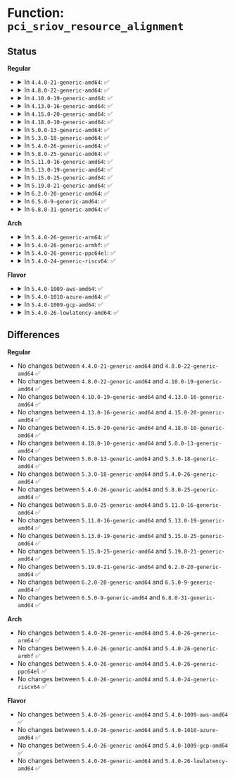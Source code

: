 # Function: <code>pci_sriov_resource_alignment</code>

## Status
<b>Regular</b>
<ul>
<li>
<details>
<summary>In <code>4.4.0-21-generic-amd64</code>: ✅</summary>

```c
resource_size_t pci_sriov_resource_alignment(struct pci_dev * dev, int resno)
```

```json
{
  "name": "pci_sriov_resource_alignment",
  "collision_type": "Unique Global",
  "inline_type": "No",
  "funcs": [
    {
      "addr": 18446744071583396432,
      "name": "pci_sriov_resource_alignment",
      "external": true,
      "loc": "drivers/pci/iov.c:591",
      "file": "drivers/pci/iov.c",
      "inline": "seen, unknown",
      "caller_inline": [],
      "caller_func": [
        "drivers/pci/setup-res.c:pci_assign_resource",
        "drivers/pci/setup-bus.c:__assign_resources_sorted",
        "drivers/pci/setup-bus.c:__dev_sort_resources",
        "drivers/pci/setup-bus.c:__dev_sort_resources",
        "drivers/pci/setup-bus.c:pbus_size_mem",
        "drivers/pci/setup-bus.c:pbus_size_mem",
        "drivers/pci/setup-bus.c:__pci_bus_size_bridges"
      ]
    }
  ],
  "symbols": [
    {
      "addr": 18446744071583396432,
      "name": "pci_sriov_resource_alignment",
      "section": ".text",
      "bind": "STB_GLOBAL",
      "size": 16
    }
  ]
}
```
</details>
</li>
<li>
<details>
<summary>In <code>4.8.0-22-generic-amd64</code>: ✅</summary>

```c
resource_size_t pci_sriov_resource_alignment(struct pci_dev * dev, int resno)
```

```json
{
  "name": "pci_sriov_resource_alignment",
  "collision_type": "Unique Global",
  "inline_type": "No",
  "funcs": [
    {
      "addr": 18446744071583710800,
      "name": "pci_sriov_resource_alignment",
      "external": true,
      "loc": "drivers/pci/iov.c:587",
      "file": "drivers/pci/iov.c",
      "inline": "seen, unknown",
      "caller_inline": [],
      "caller_func": [
        "drivers/pci/setup-res.c:pci_assign_resource",
        "drivers/pci/setup-bus.c:__pci_bus_size_bridges",
        "drivers/pci/setup-bus.c:pbus_size_mem",
        "drivers/pci/setup-bus.c:pbus_size_mem",
        "drivers/pci/setup-bus.c:__assign_resources_sorted",
        "drivers/pci/setup-bus.c:__dev_sort_resources",
        "drivers/pci/setup-bus.c:__dev_sort_resources"
      ]
    }
  ],
  "symbols": [
    {
      "addr": 18446744071583710800,
      "name": "pci_sriov_resource_alignment",
      "section": ".text",
      "bind": "STB_GLOBAL",
      "size": 16
    }
  ]
}
```
</details>
</li>
<li>
<details>
<summary>In <code>4.10.0-19-generic-amd64</code>: ✅</summary>

```c
resource_size_t pci_sriov_resource_alignment(struct pci_dev * dev, int resno)
```

```json
{
  "name": "pci_sriov_resource_alignment",
  "collision_type": "Unique Global",
  "inline_type": "No",
  "funcs": [
    {
      "addr": 18446744071583849440,
      "name": "pci_sriov_resource_alignment",
      "external": true,
      "loc": "drivers/pci/iov.c:630",
      "file": "drivers/pci/iov.c",
      "inline": "seen, unknown",
      "caller_inline": [],
      "caller_func": [
        "drivers/pci/setup-res.c:pci_assign_resource",
        "drivers/pci/setup-bus.c:__pci_bus_size_bridges",
        "drivers/pci/setup-bus.c:pbus_size_mem",
        "drivers/pci/setup-bus.c:pbus_size_mem",
        "drivers/pci/setup-bus.c:__assign_resources_sorted",
        "drivers/pci/setup-bus.c:__dev_sort_resources",
        "drivers/pci/setup-bus.c:__dev_sort_resources"
      ]
    }
  ],
  "symbols": [
    {
      "addr": 18446744071583849440,
      "name": "pci_sriov_resource_alignment",
      "section": ".text",
      "bind": "STB_GLOBAL",
      "size": 16
    }
  ]
}
```
</details>
</li>
<li>
<details>
<summary>In <code>4.13.0-16-generic-amd64</code>: ✅</summary>

```c
resource_size_t pci_sriov_resource_alignment(struct pci_dev * dev, int resno)
```

```json
{
  "name": "pci_sriov_resource_alignment",
  "collision_type": "Unique Global",
  "inline_type": "No",
  "funcs": [
    {
      "addr": 18446744071583890544,
      "name": "pci_sriov_resource_alignment",
      "external": true,
      "loc": "drivers/pci/iov.c:621",
      "file": "drivers/pci/iov.c",
      "inline": "seen, unknown",
      "caller_inline": [],
      "caller_func": [
        "drivers/pci/setup-res.c:pci_assign_resource",
        "drivers/pci/setup-bus.c:__pci_bus_size_bridges",
        "drivers/pci/setup-bus.c:pbus_size_mem",
        "drivers/pci/setup-bus.c:pbus_size_mem",
        "drivers/pci/setup-bus.c:__assign_resources_sorted",
        "drivers/pci/setup-bus.c:__dev_sort_resources",
        "drivers/pci/setup-bus.c:__dev_sort_resources"
      ]
    }
  ],
  "symbols": [
    {
      "addr": 18446744071583890544,
      "name": "pci_sriov_resource_alignment",
      "section": ".text",
      "bind": "STB_GLOBAL",
      "size": 16
    }
  ]
}
```
</details>
</li>
<li>
<details>
<summary>In <code>4.15.0-20-generic-amd64</code>: ✅</summary>

```c
resource_size_t pci_sriov_resource_alignment(struct pci_dev * dev, int resno)
```

```json
{
  "name": "pci_sriov_resource_alignment",
  "collision_type": "Unique Global",
  "inline_type": "No",
  "funcs": [
    {
      "addr": 18446744071584153232,
      "name": "pci_sriov_resource_alignment",
      "external": true,
      "loc": "drivers/pci/iov.c:623",
      "file": "drivers/pci/iov.c",
      "inline": "seen, unknown",
      "caller_inline": [],
      "caller_func": [
        "drivers/pci/setup-res.c:pci_assign_resource",
        "drivers/pci/setup-bus.c:pci_bus_distribute_available_resources",
        "drivers/pci/setup-bus.c:pci_bus_distribute_available_resources",
        "drivers/pci/setup-bus.c:pci_bus_distribute_available_resources",
        "drivers/pci/setup-bus.c:__pci_bus_size_bridges",
        "drivers/pci/setup-bus.c:pbus_size_mem",
        "drivers/pci/setup-bus.c:pbus_size_mem",
        "drivers/pci/setup-bus.c:__assign_resources_sorted",
        "drivers/pci/setup-bus.c:__dev_sort_resources",
        "drivers/pci/setup-bus.c:__dev_sort_resources"
      ]
    }
  ],
  "symbols": [
    {
      "addr": 18446744071584153232,
      "name": "pci_sriov_resource_alignment",
      "section": ".text",
      "bind": "STB_GLOBAL",
      "size": 16
    }
  ]
}
```
</details>
</li>
<li>
<details>
<summary>In <code>4.18.0-10-generic-amd64</code>: ✅</summary>

```c
resource_size_t pci_sriov_resource_alignment(struct pci_dev * dev, int resno)
```

```json
{
  "name": "pci_sriov_resource_alignment",
  "collision_type": "Unique Global",
  "inline_type": "No",
  "funcs": [
    {
      "addr": 18446744071584370528,
      "name": "pci_sriov_resource_alignment",
      "external": true,
      "loc": "drivers/pci/iov.c:667",
      "file": "drivers/pci/iov.c",
      "inline": "seen, unknown",
      "caller_inline": [],
      "caller_func": [
        "drivers/pci/setup-res.c:pci_assign_resource",
        "drivers/pci/setup-bus.c:pci_bus_distribute_available_resources",
        "drivers/pci/setup-bus.c:pci_bus_distribute_available_resources",
        "drivers/pci/setup-bus.c:pci_bus_distribute_available_resources",
        "drivers/pci/setup-bus.c:__pci_bus_size_bridges",
        "drivers/pci/setup-bus.c:pbus_size_mem",
        "drivers/pci/setup-bus.c:pbus_size_mem",
        "drivers/pci/setup-bus.c:__assign_resources_sorted",
        "drivers/pci/setup-bus.c:__dev_sort_resources",
        "drivers/pci/setup-bus.c:__dev_sort_resources"
      ]
    }
  ],
  "symbols": [
    {
      "addr": 18446744071584370528,
      "name": "pci_sriov_resource_alignment",
      "section": ".text",
      "bind": "STB_GLOBAL",
      "size": 16
    }
  ]
}
```
</details>
</li>
<li>
<details>
<summary>In <code>5.0.0-13-generic-amd64</code>: ✅</summary>

```c
resource_size_t pci_sriov_resource_alignment(struct pci_dev * dev, int resno)
```

```json
{
  "name": "pci_sriov_resource_alignment",
  "collision_type": "Unique Global",
  "inline_type": "No",
  "funcs": [
    {
      "addr": 18446744071584465712,
      "name": "pci_sriov_resource_alignment",
      "external": true,
      "loc": "drivers/pci/iov.c:692",
      "file": "drivers/pci/iov.c",
      "inline": "seen, unknown",
      "caller_inline": [],
      "caller_func": [
        "drivers/pci/setup-res.c:pci_assign_resource",
        "drivers/pci/setup-bus.c:pci_bus_distribute_available_resources",
        "drivers/pci/setup-bus.c:pci_bus_distribute_available_resources",
        "drivers/pci/setup-bus.c:pci_bus_distribute_available_resources",
        "drivers/pci/setup-bus.c:__pci_bus_size_bridges",
        "drivers/pci/setup-bus.c:pbus_size_mem",
        "drivers/pci/setup-bus.c:pbus_size_mem",
        "drivers/pci/setup-bus.c:__assign_resources_sorted",
        "drivers/pci/setup-bus.c:__dev_sort_resources",
        "drivers/pci/setup-bus.c:__dev_sort_resources"
      ]
    }
  ],
  "symbols": [
    {
      "addr": 18446744071584465712,
      "name": "pci_sriov_resource_alignment",
      "section": ".text",
      "bind": "STB_GLOBAL",
      "size": 16
    }
  ]
}
```
</details>
</li>
<li>
<details>
<summary>In <code>5.3.0-18-generic-amd64</code>: ✅</summary>

```c
resource_size_t pci_sriov_resource_alignment(struct pci_dev * dev, int resno)
```

```json
{
  "name": "pci_sriov_resource_alignment",
  "collision_type": "Unique Global",
  "inline_type": "No",
  "funcs": [
    {
      "addr": 18446744071584662848,
      "name": "pci_sriov_resource_alignment",
      "external": true,
      "loc": "drivers/pci/iov.c:690",
      "file": "drivers/pci/iov.c",
      "inline": "seen, unknown",
      "caller_inline": [],
      "caller_func": [
        "drivers/pci/setup-res.c:pci_assign_resource",
        "drivers/pci/setup-bus.c:pci_bus_distribute_available_resources",
        "drivers/pci/setup-bus.c:pci_bus_distribute_available_resources",
        "drivers/pci/setup-bus.c:pci_bus_distribute_available_resources",
        "drivers/pci/setup-bus.c:__pci_bus_size_bridges",
        "drivers/pci/setup-bus.c:pbus_size_mem",
        "drivers/pci/setup-bus.c:pbus_size_mem",
        "drivers/pci/setup-bus.c:__assign_resources_sorted",
        "drivers/pci/setup-bus.c:__dev_sort_resources",
        "drivers/pci/setup-bus.c:__dev_sort_resources"
      ]
    }
  ],
  "symbols": [
    {
      "addr": 18446744071584662848,
      "name": "pci_sriov_resource_alignment",
      "section": ".text",
      "bind": "STB_GLOBAL",
      "size": 16
    }
  ]
}
```
</details>
</li>
<li>
<details>
<summary>In <code>5.4.0-26-generic-amd64</code>: ✅</summary>

```c
resource_size_t pci_sriov_resource_alignment(struct pci_dev * dev, int resno)
```

```json
{
  "name": "pci_sriov_resource_alignment",
  "collision_type": "Unique Global",
  "inline_type": "No",
  "funcs": [
    {
      "addr": 18446744071584801024,
      "name": "pci_sriov_resource_alignment",
      "external": true,
      "loc": "drivers/pci/iov.c:856",
      "file": "drivers/pci/iov.c",
      "inline": "seen, unknown",
      "caller_inline": [],
      "caller_func": [
        "drivers/pci/setup-res.c:pci_assign_resource",
        "drivers/pci/setup-bus.c:pci_bus_distribute_available_resources",
        "drivers/pci/setup-bus.c:pci_bus_distribute_available_resources",
        "drivers/pci/setup-bus.c:pci_bus_distribute_available_resources",
        "drivers/pci/setup-bus.c:__pci_bus_size_bridges",
        "drivers/pci/setup-bus.c:pbus_size_mem",
        "drivers/pci/setup-bus.c:pbus_size_mem",
        "drivers/pci/setup-bus.c:__assign_resources_sorted",
        "drivers/pci/setup-bus.c:__dev_sort_resources",
        "drivers/pci/setup-bus.c:__dev_sort_resources"
      ]
    }
  ],
  "symbols": [
    {
      "addr": 18446744071584801024,
      "name": "pci_sriov_resource_alignment",
      "section": ".text",
      "bind": "STB_GLOBAL",
      "size": 16
    }
  ]
}
```
</details>
</li>
<li>
<details>
<summary>In <code>5.8.0-25-generic-amd64</code>: ✅</summary>

```c
resource_size_t pci_sriov_resource_alignment(struct pci_dev * dev, int resno)
```

```json
{
  "name": "pci_sriov_resource_alignment",
  "collision_type": "Unique Global",
  "inline_type": "No",
  "funcs": [
    {
      "addr": 18446744071585494192,
      "name": "pci_sriov_resource_alignment",
      "external": true,
      "loc": "drivers/pci/iov.c:872",
      "file": "drivers/pci/iov.c",
      "inline": "seen, unknown",
      "caller_inline": [],
      "caller_func": [
        "drivers/pci/setup-res.c:pci_assign_resource",
        "drivers/pci/setup-bus.c:pbus_size_mem",
        "drivers/pci/setup-bus.c:pbus_size_mem",
        "drivers/pci/setup-bus.c:pbus_size_io",
        "drivers/pci/setup-bus.c:__assign_resources_sorted",
        "drivers/pci/setup-bus.c:pdev_sort_resources",
        "drivers/pci/setup-bus.c:pdev_sort_resources"
      ]
    }
  ],
  "symbols": [
    {
      "addr": 18446744071585494192,
      "name": "pci_sriov_resource_alignment",
      "section": ".text",
      "bind": "STB_GLOBAL",
      "size": 16
    }
  ]
}
```
</details>
</li>
<li>
<details>
<summary>In <code>5.11.0-16-generic-amd64</code>: ✅</summary>

```c
resource_size_t pci_sriov_resource_alignment(struct pci_dev * dev, int resno)
```

```json
{
  "name": "pci_sriov_resource_alignment",
  "collision_type": "Unique Global",
  "inline_type": "No",
  "funcs": [
    {
      "addr": 18446744071585626736,
      "name": "pci_sriov_resource_alignment",
      "external": true,
      "loc": "drivers/pci/iov.c:873",
      "file": "drivers/pci/iov.c",
      "inline": "seen, unknown",
      "caller_inline": [],
      "caller_func": [
        "drivers/pci/setup-res.c:pci_assign_resource",
        "drivers/pci/setup-bus.c:pbus_size_mem",
        "drivers/pci/setup-bus.c:pbus_size_mem",
        "drivers/pci/setup-bus.c:pbus_size_io",
        "drivers/pci/setup-bus.c:__assign_resources_sorted",
        "drivers/pci/setup-bus.c:pdev_sort_resources",
        "drivers/pci/setup-bus.c:pdev_sort_resources"
      ]
    }
  ],
  "symbols": [
    {
      "addr": 18446744071585626736,
      "name": "pci_sriov_resource_alignment",
      "section": ".text",
      "bind": "STB_GLOBAL",
      "size": 16
    }
  ]
}
```
</details>
</li>
<li>
<details>
<summary>In <code>5.13.0-19-generic-amd64</code>: ✅</summary>

```c
resource_size_t pci_sriov_resource_alignment(struct pci_dev * dev, int resno)
```

```json
{
  "name": "pci_sriov_resource_alignment",
  "collision_type": "Unique Global",
  "inline_type": "No",
  "funcs": [
    {
      "addr": 18446744071585505312,
      "name": "pci_sriov_resource_alignment",
      "external": true,
      "loc": "drivers/pci/iov.c:963",
      "file": "drivers/pci/iov.c",
      "inline": "seen, unknown",
      "caller_inline": [],
      "caller_func": [
        "drivers/pci/setup-res.c:pci_assign_resource",
        "drivers/pci/setup-bus.c:pbus_size_mem",
        "drivers/pci/setup-bus.c:pbus_size_mem",
        "drivers/pci/setup-bus.c:pbus_size_io",
        "drivers/pci/setup-bus.c:__assign_resources_sorted",
        "drivers/pci/setup-bus.c:__dev_sort_resources",
        "drivers/pci/setup-bus.c:__dev_sort_resources"
      ]
    }
  ],
  "symbols": [
    {
      "addr": 18446744071585505312,
      "name": "pci_sriov_resource_alignment",
      "section": ".text",
      "bind": "STB_GLOBAL",
      "size": 16
    }
  ]
}
```
</details>
</li>
<li>
<details>
<summary>In <code>5.15.0-25-generic-amd64</code>: ✅</summary>

```c
resource_size_t pci_sriov_resource_alignment(struct pci_dev * dev, int resno)
```

```json
{
  "name": "pci_sriov_resource_alignment",
  "collision_type": "Unique Global",
  "inline_type": "No",
  "funcs": [
    {
      "addr": 18446744071585973104,
      "name": "pci_sriov_resource_alignment",
      "external": true,
      "loc": "drivers/pci/iov.c:970",
      "file": "drivers/pci/iov.c",
      "inline": "seen, unknown",
      "caller_inline": [],
      "caller_func": [
        "drivers/pci/setup-res.c:pci_assign_resource",
        "drivers/pci/setup-bus.c:pbus_size_mem",
        "drivers/pci/setup-bus.c:pbus_size_mem",
        "drivers/pci/setup-bus.c:pbus_size_io",
        "drivers/pci/setup-bus.c:__assign_resources_sorted",
        "drivers/pci/setup-bus.c:__dev_sort_resources",
        "drivers/pci/setup-bus.c:__dev_sort_resources"
      ]
    }
  ],
  "symbols": [
    {
      "addr": 18446744071585973104,
      "name": "pci_sriov_resource_alignment",
      "section": ".text",
      "bind": "STB_GLOBAL",
      "size": 16
    }
  ]
}
```
</details>
</li>
<li>
<details>
<summary>In <code>5.19.0-21-generic-amd64</code>: ✅</summary>

```c
resource_size_t pci_sriov_resource_alignment(struct pci_dev * dev, int resno)
```

```json
{
  "name": "pci_sriov_resource_alignment",
  "collision_type": "Unique Global",
  "inline_type": "No",
  "funcs": [
    {
      "addr": 18446744071587179232,
      "name": "pci_sriov_resource_alignment",
      "external": true,
      "loc": "drivers/pci/iov.c:1011",
      "file": "drivers/pci/iov.c",
      "inline": "seen, unknown",
      "caller_inline": [],
      "caller_func": [
        "drivers/pci/setup-res.c:pci_assign_resource",
        "drivers/pci/setup-bus.c:pbus_size_mem",
        "drivers/pci/setup-bus.c:pbus_size_mem",
        "drivers/pci/setup-bus.c:pbus_size_io",
        "drivers/pci/setup-bus.c:__assign_resources_sorted",
        "drivers/pci/setup-bus.c:__dev_sort_resources",
        "drivers/pci/setup-bus.c:__dev_sort_resources"
      ]
    }
  ],
  "symbols": [
    {
      "addr": 18446744071587179232,
      "name": "pci_sriov_resource_alignment",
      "section": ".text",
      "bind": "STB_GLOBAL",
      "size": 24
    }
  ]
}
```
</details>
</li>
<li>
<details>
<summary>In <code>6.2.0-20-generic-amd64</code>: ✅</summary>

```c
resource_size_t pci_sriov_resource_alignment(struct pci_dev * dev, int resno)
```

```json
{
  "name": "pci_sriov_resource_alignment",
  "collision_type": "Unique Global",
  "inline_type": "No",
  "funcs": [
    {
      "addr": 18446744071588393392,
      "name": "pci_sriov_resource_alignment",
      "external": true,
      "loc": "drivers/pci/iov.c:1011",
      "file": "drivers/pci/iov.c",
      "inline": "seen, unknown",
      "caller_inline": [],
      "caller_func": [
        "drivers/pci/setup-res.c:pci_assign_resource",
        "drivers/pci/setup-bus.c:pci_bus_distribute_available_resources",
        "drivers/pci/setup-bus.c:pci_bus_distribute_available_resources",
        "drivers/pci/setup-bus.c:pci_bus_distribute_available_resources",
        "drivers/pci/setup-bus.c:pci_bus_distribute_available_resources",
        "drivers/pci/setup-bus.c:pci_bus_distribute_available_resources",
        "drivers/pci/setup-bus.c:pci_bus_distribute_available_resources",
        "drivers/pci/setup-bus.c:remove_dev_resource",
        "drivers/pci/setup-bus.c:pbus_size_mem",
        "drivers/pci/setup-bus.c:pbus_size_mem",
        "drivers/pci/setup-bus.c:pbus_size_io",
        "drivers/pci/setup-bus.c:__assign_resources_sorted",
        "drivers/pci/setup-bus.c:__dev_sort_resources",
        "drivers/pci/setup-bus.c:__dev_sort_resources"
      ]
    }
  ],
  "symbols": [
    {
      "addr": 18446744071588393392,
      "name": "pci_sriov_resource_alignment",
      "section": ".text",
      "bind": "STB_GLOBAL",
      "size": 24
    }
  ]
}
```
</details>
</li>
<li>
<details>
<summary>In <code>6.5.0-9-generic-amd64</code>: ✅</summary>

```c
resource_size_t pci_sriov_resource_alignment(struct pci_dev * dev, int resno)
```

```json
{
  "name": "pci_sriov_resource_alignment",
  "collision_type": "Unique Global",
  "inline_type": "No",
  "funcs": [
    {
      "addr": 18446744071588669376,
      "name": "pci_sriov_resource_alignment",
      "external": true,
      "loc": "drivers/pci/iov.c:1011",
      "file": "drivers/pci/iov.c",
      "inline": "seen, unknown",
      "caller_inline": [],
      "caller_func": [
        "drivers/pci/setup-res.c:pci_assign_resource",
        "drivers/pci/setup-bus.c:remove_dev_resource",
        "drivers/pci/setup-bus.c:pbus_size_mem",
        "drivers/pci/setup-bus.c:pbus_size_mem",
        "drivers/pci/setup-bus.c:pbus_size_io",
        "drivers/pci/setup-bus.c:__assign_resources_sorted",
        "drivers/pci/setup-bus.c:__dev_sort_resources",
        "drivers/pci/setup-bus.c:__dev_sort_resources"
      ]
    }
  ],
  "symbols": [
    {
      "addr": 18446744071588669376,
      "name": "pci_sriov_resource_alignment",
      "section": ".text",
      "bind": "STB_GLOBAL",
      "size": 24
    }
  ]
}
```
</details>
</li>
<li>
<details>
<summary>In <code>6.8.0-31-generic-amd64</code>: ✅</summary>

```c
resource_size_t pci_sriov_resource_alignment(struct pci_dev * dev, int resno)
```

```json
{
  "name": "pci_sriov_resource_alignment",
  "collision_type": "Unique Global",
  "inline_type": "No",
  "funcs": [
    {
      "addr": 18446744071588970016,
      "name": "pci_sriov_resource_alignment",
      "external": true,
      "loc": "drivers/pci/iov.c:1013",
      "file": "drivers/pci/iov.c",
      "inline": "seen, unknown",
      "caller_inline": [],
      "caller_func": [
        "drivers/pci/setup-res.c:pci_assign_resource",
        "drivers/pci/setup-bus.c:remove_dev_resource",
        "drivers/pci/setup-bus.c:pbus_size_mem",
        "drivers/pci/setup-bus.c:pbus_size_mem",
        "drivers/pci/setup-bus.c:pbus_size_io",
        "drivers/pci/setup-bus.c:__assign_resources_sorted",
        "drivers/pci/setup-bus.c:__dev_sort_resources",
        "drivers/pci/setup-bus.c:__dev_sort_resources"
      ]
    }
  ],
  "symbols": [
    {
      "addr": 18446744071588970016,
      "name": "pci_sriov_resource_alignment",
      "section": ".text",
      "bind": "STB_GLOBAL",
      "size": 24
    }
  ]
}
```
</details>
</li>
</ul>
<b>Arch</b>
<ul>
<li>
<details>
<summary>In <code>5.4.0-26-generic-arm64</code>: ✅</summary>

```c
resource_size_t pci_sriov_resource_alignment(struct pci_dev * dev, int resno)
```

```json
{
  "name": "pci_sriov_resource_alignment",
  "collision_type": "Unique Global",
  "inline_type": "No",
  "funcs": [
    {
      "addr": 18446603336497070304,
      "name": "pci_sriov_resource_alignment",
      "external": true,
      "loc": "drivers/pci/iov.c:856",
      "file": "drivers/pci/iov.c",
      "inline": "seen, unknown",
      "caller_inline": [],
      "caller_func": [
        "drivers/pci/setup-res.c:pci_assign_resource",
        "drivers/pci/setup-bus.c:pci_bus_distribute_available_resources",
        "drivers/pci/setup-bus.c:pci_bus_distribute_available_resources",
        "drivers/pci/setup-bus.c:pci_bus_distribute_available_resources",
        "drivers/pci/setup-bus.c:__pci_bus_size_bridges",
        "drivers/pci/setup-bus.c:pbus_size_mem",
        "drivers/pci/setup-bus.c:pbus_size_mem",
        "drivers/pci/setup-bus.c:__assign_resources_sorted",
        "drivers/pci/setup-bus.c:__dev_sort_resources",
        "drivers/pci/setup-bus.c:__dev_sort_resources"
      ]
    }
  ],
  "symbols": [
    {
      "addr": 18446603336497070304,
      "name": "pci_sriov_resource_alignment",
      "section": ".text",
      "bind": "STB_GLOBAL",
      "size": 52
    }
  ]
}
```
</details>
</li>
<li>
<details>
<summary>In <code>5.4.0-26-generic-armhf</code>: ✅</summary>

```c
resource_size_t pci_sriov_resource_alignment(struct pci_dev * dev, int resno)
```

```json
{
  "name": "pci_sriov_resource_alignment",
  "collision_type": "Unique Global",
  "inline_type": "No",
  "funcs": [
    {
      "addr": 3230279636,
      "name": "pci_sriov_resource_alignment",
      "external": true,
      "loc": "drivers/pci/iov.c:856",
      "file": "drivers/pci/iov.c",
      "inline": "seen, unknown",
      "caller_inline": [],
      "caller_func": [
        "drivers/pci/setup-res.c:pci_assign_resource",
        "drivers/pci/setup-bus.c:pci_bus_distribute_available_resources",
        "drivers/pci/setup-bus.c:pci_bus_distribute_available_resources",
        "drivers/pci/setup-bus.c:pci_bus_distribute_available_resources",
        "drivers/pci/setup-bus.c:__pci_bus_size_bridges",
        "drivers/pci/setup-bus.c:pbus_size_mem",
        "drivers/pci/setup-bus.c:pbus_size_mem",
        "drivers/pci/setup-bus.c:__assign_resources_sorted",
        "drivers/pci/setup-bus.c:__dev_sort_resources",
        "drivers/pci/setup-bus.c:__dev_sort_resources"
      ]
    }
  ],
  "symbols": [
    {
      "addr": 3230279636,
      "name": "pci_sriov_resource_alignment",
      "section": ".text",
      "bind": "STB_GLOBAL",
      "size": 28
    }
  ]
}
```
</details>
</li>
<li>
<details>
<summary>In <code>5.4.0-26-generic-ppc64el</code>: ✅</summary>

```c
resource_size_t pci_sriov_resource_alignment(struct pci_dev * dev, int resno)
```

```json
{
  "name": "pci_sriov_resource_alignment",
  "collision_type": "Unique Global",
  "inline_type": "No",
  "funcs": [
    {
      "addr": 13835058055291112304,
      "name": "pci_sriov_resource_alignment",
      "external": true,
      "loc": "drivers/pci/iov.c:856",
      "file": "drivers/pci/iov.c",
      "inline": "seen, unknown",
      "caller_inline": [],
      "caller_func": [
        "drivers/pci/setup-res.c:pci_assign_resource",
        "drivers/pci/setup-bus.c:pci_bus_distribute_available_resources",
        "drivers/pci/setup-bus.c:pci_bus_distribute_available_resources",
        "drivers/pci/setup-bus.c:pci_bus_distribute_available_resources",
        "drivers/pci/setup-bus.c:__pci_bus_size_bridges",
        "drivers/pci/setup-bus.c:pbus_size_mem",
        "drivers/pci/setup-bus.c:pbus_size_mem",
        "drivers/pci/setup-bus.c:__assign_resources_sorted",
        "drivers/pci/setup-bus.c:__dev_sort_resources",
        "drivers/pci/setup-bus.c:__dev_sort_resources"
      ]
    }
  ],
  "symbols": [
    {
      "addr": 13835058055291112304,
      "name": "pci_sriov_resource_alignment",
      "section": ".text",
      "bind": "STB_GLOBAL",
      "size": 52
    }
  ]
}
```
</details>
</li>
<li>
<details>
<summary>In <code>5.4.0-24-generic-riscv64</code>: ✅</summary>

```c
resource_size_t pci_sriov_resource_alignment(struct pci_dev * dev, int resno)
```

```json
{
  "name": "pci_sriov_resource_alignment",
  "collision_type": "Unique Global",
  "inline_type": "No",
  "funcs": [
    {
      "addr": 18446743936275714674,
      "name": "pci_sriov_resource_alignment",
      "external": true,
      "loc": "drivers/pci/iov.c:856",
      "file": "drivers/pci/iov.c",
      "inline": "seen, unknown",
      "caller_inline": [],
      "caller_func": [
        "drivers/pci/setup-res.c:pci_assign_resource",
        "drivers/pci/setup-bus.c:pci_bus_distribute_available_resources",
        "drivers/pci/setup-bus.c:pci_bus_distribute_available_resources",
        "drivers/pci/setup-bus.c:pci_bus_distribute_available_resources",
        "drivers/pci/setup-bus.c:__pci_bus_size_bridges",
        "drivers/pci/setup-bus.c:pbus_size_mem",
        "drivers/pci/setup-bus.c:pbus_size_mem",
        "drivers/pci/setup-bus.c:__assign_resources_sorted",
        "drivers/pci/setup-bus.c:__dev_sort_resources",
        "drivers/pci/setup-bus.c:__dev_sort_resources"
      ]
    }
  ],
  "symbols": [
    {
      "addr": 18446743936275714674,
      "name": "pci_sriov_resource_alignment",
      "section": ".text",
      "bind": "STB_GLOBAL",
      "size": 50
    }
  ]
}
```
</details>
</li>
</ul>
<b>Flavor</b>
<ul>
<li>
<details>
<summary>In <code>5.4.0-1009-aws-amd64</code>: ✅</summary>

```c
resource_size_t pci_sriov_resource_alignment(struct pci_dev * dev, int resno)
```

```json
{
  "name": "pci_sriov_resource_alignment",
  "collision_type": "Unique Global",
  "inline_type": "No",
  "funcs": [
    {
      "addr": 18446744071584749760,
      "name": "pci_sriov_resource_alignment",
      "external": true,
      "loc": "drivers/pci/iov.c:856",
      "file": "drivers/pci/iov.c",
      "inline": "seen, unknown",
      "caller_inline": [],
      "caller_func": [
        "drivers/pci/setup-res.c:pci_assign_resource",
        "drivers/pci/setup-bus.c:pci_bus_distribute_available_resources",
        "drivers/pci/setup-bus.c:pci_bus_distribute_available_resources",
        "drivers/pci/setup-bus.c:pci_bus_distribute_available_resources",
        "drivers/pci/setup-bus.c:__pci_bus_size_bridges",
        "drivers/pci/setup-bus.c:pbus_size_mem",
        "drivers/pci/setup-bus.c:pbus_size_mem",
        "drivers/pci/setup-bus.c:__assign_resources_sorted",
        "drivers/pci/setup-bus.c:__dev_sort_resources",
        "drivers/pci/setup-bus.c:__dev_sort_resources"
      ]
    }
  ],
  "symbols": [
    {
      "addr": 18446744071584749760,
      "name": "pci_sriov_resource_alignment",
      "section": ".text",
      "bind": "STB_GLOBAL",
      "size": 16
    }
  ]
}
```
</details>
</li>
<li>
<details>
<summary>In <code>5.4.0-1010-azure-amd64</code>: ✅</summary>

```c
resource_size_t pci_sriov_resource_alignment(struct pci_dev * dev, int resno)
```

```json
{
  "name": "pci_sriov_resource_alignment",
  "collision_type": "Unique Global",
  "inline_type": "No",
  "funcs": [
    {
      "addr": 18446744071584680544,
      "name": "pci_sriov_resource_alignment",
      "external": true,
      "loc": "drivers/pci/iov.c:856",
      "file": "drivers/pci/iov.c",
      "inline": "seen, unknown",
      "caller_inline": [],
      "caller_func": [
        "drivers/pci/setup-res.c:pci_assign_resource",
        "drivers/pci/setup-bus.c:pci_bus_distribute_available_resources",
        "drivers/pci/setup-bus.c:pci_bus_distribute_available_resources",
        "drivers/pci/setup-bus.c:pci_bus_distribute_available_resources",
        "drivers/pci/setup-bus.c:__pci_bus_size_bridges",
        "drivers/pci/setup-bus.c:pbus_size_mem",
        "drivers/pci/setup-bus.c:pbus_size_mem",
        "drivers/pci/setup-bus.c:__assign_resources_sorted",
        "drivers/pci/setup-bus.c:__dev_sort_resources",
        "drivers/pci/setup-bus.c:__dev_sort_resources"
      ]
    }
  ],
  "symbols": [
    {
      "addr": 18446744071584680544,
      "name": "pci_sriov_resource_alignment",
      "section": ".text",
      "bind": "STB_GLOBAL",
      "size": 16
    }
  ]
}
```
</details>
</li>
<li>
<details>
<summary>In <code>5.4.0-1009-gcp-amd64</code>: ✅</summary>

```c
resource_size_t pci_sriov_resource_alignment(struct pci_dev * dev, int resno)
```

```json
{
  "name": "pci_sriov_resource_alignment",
  "collision_type": "Unique Global",
  "inline_type": "No",
  "funcs": [
    {
      "addr": 18446744071584751184,
      "name": "pci_sriov_resource_alignment",
      "external": true,
      "loc": "drivers/pci/iov.c:856",
      "file": "drivers/pci/iov.c",
      "inline": "seen, unknown",
      "caller_inline": [],
      "caller_func": [
        "drivers/pci/setup-res.c:pci_assign_resource",
        "drivers/pci/setup-bus.c:pci_bus_distribute_available_resources",
        "drivers/pci/setup-bus.c:pci_bus_distribute_available_resources",
        "drivers/pci/setup-bus.c:pci_bus_distribute_available_resources",
        "drivers/pci/setup-bus.c:__pci_bus_size_bridges",
        "drivers/pci/setup-bus.c:pbus_size_mem",
        "drivers/pci/setup-bus.c:pbus_size_mem",
        "drivers/pci/setup-bus.c:__assign_resources_sorted",
        "drivers/pci/setup-bus.c:__dev_sort_resources",
        "drivers/pci/setup-bus.c:__dev_sort_resources"
      ]
    }
  ],
  "symbols": [
    {
      "addr": 18446744071584751184,
      "name": "pci_sriov_resource_alignment",
      "section": ".text",
      "bind": "STB_GLOBAL",
      "size": 16
    }
  ]
}
```
</details>
</li>
<li>
<details>
<summary>In <code>5.4.0-26-lowlatency-amd64</code>: ✅</summary>

```c
resource_size_t pci_sriov_resource_alignment(struct pci_dev * dev, int resno)
```

```json
{
  "name": "pci_sriov_resource_alignment",
  "collision_type": "Unique Global",
  "inline_type": "No",
  "funcs": [
    {
      "addr": 18446744071584858704,
      "name": "pci_sriov_resource_alignment",
      "external": true,
      "loc": "drivers/pci/iov.c:856",
      "file": "drivers/pci/iov.c",
      "inline": "seen, unknown",
      "caller_inline": [],
      "caller_func": [
        "drivers/pci/setup-res.c:pci_assign_resource",
        "drivers/pci/setup-bus.c:pci_bus_distribute_available_resources",
        "drivers/pci/setup-bus.c:pci_bus_distribute_available_resources",
        "drivers/pci/setup-bus.c:pci_bus_distribute_available_resources",
        "drivers/pci/setup-bus.c:__pci_bus_size_bridges",
        "drivers/pci/setup-bus.c:pbus_size_mem",
        "drivers/pci/setup-bus.c:pbus_size_mem",
        "drivers/pci/setup-bus.c:__assign_resources_sorted",
        "drivers/pci/setup-bus.c:__dev_sort_resources",
        "drivers/pci/setup-bus.c:__dev_sort_resources"
      ]
    }
  ],
  "symbols": [
    {
      "addr": 18446744071584858704,
      "name": "pci_sriov_resource_alignment",
      "section": ".text",
      "bind": "STB_GLOBAL",
      "size": 16
    }
  ]
}
```
</details>
</li>
</ul>

## Differences
<b>Regular</b>
<ul>
<li>
No changes between <code>4.4.0-21-generic-amd64</code> and <code>4.8.0-22-generic-amd64</code> ✅
</li>
<li>
No changes between <code>4.8.0-22-generic-amd64</code> and <code>4.10.0-19-generic-amd64</code> ✅
</li>
<li>
No changes between <code>4.10.0-19-generic-amd64</code> and <code>4.13.0-16-generic-amd64</code> ✅
</li>
<li>
No changes between <code>4.13.0-16-generic-amd64</code> and <code>4.15.0-20-generic-amd64</code> ✅
</li>
<li>
No changes between <code>4.15.0-20-generic-amd64</code> and <code>4.18.0-10-generic-amd64</code> ✅
</li>
<li>
No changes between <code>4.18.0-10-generic-amd64</code> and <code>5.0.0-13-generic-amd64</code> ✅
</li>
<li>
No changes between <code>5.0.0-13-generic-amd64</code> and <code>5.3.0-18-generic-amd64</code> ✅
</li>
<li>
No changes between <code>5.3.0-18-generic-amd64</code> and <code>5.4.0-26-generic-amd64</code> ✅
</li>
<li>
No changes between <code>5.4.0-26-generic-amd64</code> and <code>5.8.0-25-generic-amd64</code> ✅
</li>
<li>
No changes between <code>5.8.0-25-generic-amd64</code> and <code>5.11.0-16-generic-amd64</code> ✅
</li>
<li>
No changes between <code>5.11.0-16-generic-amd64</code> and <code>5.13.0-19-generic-amd64</code> ✅
</li>
<li>
No changes between <code>5.13.0-19-generic-amd64</code> and <code>5.15.0-25-generic-amd64</code> ✅
</li>
<li>
No changes between <code>5.15.0-25-generic-amd64</code> and <code>5.19.0-21-generic-amd64</code> ✅
</li>
<li>
No changes between <code>5.19.0-21-generic-amd64</code> and <code>6.2.0-20-generic-amd64</code> ✅
</li>
<li>
No changes between <code>6.2.0-20-generic-amd64</code> and <code>6.5.0-9-generic-amd64</code> ✅
</li>
<li>
No changes between <code>6.5.0-9-generic-amd64</code> and <code>6.8.0-31-generic-amd64</code> ✅
</li>
</ul>
<b>Arch</b>
<ul>
<li>
No changes between <code>5.4.0-26-generic-amd64</code> and <code>5.4.0-26-generic-arm64</code> ✅
</li>
<li>
No changes between <code>5.4.0-26-generic-amd64</code> and <code>5.4.0-26-generic-armhf</code> ✅
</li>
<li>
No changes between <code>5.4.0-26-generic-amd64</code> and <code>5.4.0-26-generic-ppc64el</code> ✅
</li>
<li>
No changes between <code>5.4.0-26-generic-amd64</code> and <code>5.4.0-24-generic-riscv64</code> ✅
</li>
</ul>
<b>Flavor</b>
<ul>
<li>
No changes between <code>5.4.0-26-generic-amd64</code> and <code>5.4.0-1009-aws-amd64</code> ✅
</li>
<li>
No changes between <code>5.4.0-26-generic-amd64</code> and <code>5.4.0-1010-azure-amd64</code> ✅
</li>
<li>
No changes between <code>5.4.0-26-generic-amd64</code> and <code>5.4.0-1009-gcp-amd64</code> ✅
</li>
<li>
No changes between <code>5.4.0-26-generic-amd64</code> and <code>5.4.0-26-lowlatency-amd64</code> ✅
</li>
</ul>
